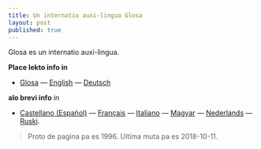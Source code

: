```yaml
---
title: Un internatio auxi-lingua Glosa
layout: post
published: true
---
```


Glosa es un internatio auxi-lingua.

**Place lekto info in**
 - [Glosa](gl/) — [English](en/) — [Deutsch](dt/)

**alo brevi info** in
 - [Castellano (Español)](brevi/espanjol) ­— [Français](brevi/francais) — [Italiano](brevi/italiano) — [Magyar](brevi/magyar) — [Nederlands](brevi/nederlands) — [Ruski](brevi/ruski).

> Proto de pagina pa es 1996. Ultima muta pa es 2018-10-11.
